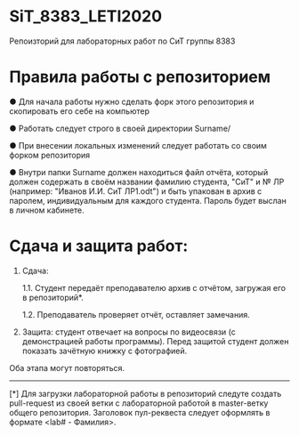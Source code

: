 # SiT_8383_LETI2020
Репоизторий для лабораторных работ по СиТ группы 8383
# Правила работы с репозиторием
   ● Для начала работы нужно сделать форк этого репозитория и скопировать его себе на компьютер

   ● Работать следует строго в своей директории Surname/

   ● При внесении локальных изменений следует работать со своим форком репозитория

   ● Внутри папки Surname должен находиться файл отчёта, который должен содержать в своём названии фамилию студента, "СиТ" и № ЛР (например: "Иванов И.И. СиТ ЛР1.odt") и быть упакован в архив с паролем, индивидуальным для каждого студента. Пароль будет выслан в личном кабинете.



# Сдача и защита работ:
1. Сдача:

   1.1. Студент передаёт преподавателю архив с отчётом, загружая его в репозиторий*.

   1.2. Преподаватель проверяет отчёт, оставляет замечания.

2. Защита: студент отвечает на вопросы по видеосвязи (с демонстрацией работы программы). Перед защитой студент должен показать зачётную книжку с фотографией.

Оба этапа могут повторяться.

---

   [*] Для загрузки лабораторной работы в репозиторий следуте создать pull-request из своей ветки с лабораторной работой в master-ветку общего репозитория. Заголовок пул-реквеста следует оформлять в формате <lab# - Фамилия>.
